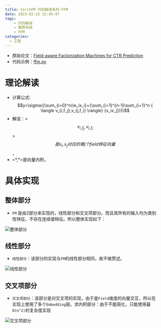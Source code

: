 ```yaml
---
title: torchFM 代码解读系列-FFM
date: 2023-02-23 15:45:47
tags: 
    - 代码解读
    - 推荐系统
    - FFM
categories: 
  - 工程
---
```



* 原始论文：[Field-aware Factorization Machines for CTR Prediction](https://www.csie.ntu.edu.tw/~cjlin/papers/ffm.pdf)
* 代码示例：[ffm.py](https://github.com/forrestneo/pytorch-fm/blob/master/torchfm/model/ffm.py)

# 理论解读
* 计算公式: $$y=\sigma{(\sum_{i=0}^n{w_ix_i}+{\sum_{i=1}^{n-1}\sum_{i+1}^n { \langle v_{i,f_j},v_{j,f_i} \rangle} {x_ix_j}})}$$
* 解说：<$$ v_{i,f_j},v_{j,f_i}$$>$$ 是x_i,x_j 对应的第j个field特征向量$$，
* <\*,\*>是向量内积。
<!-- * 解读: $$ {\langle v_{i,f_j},v_{j,f_i} \rangle 是x_i,x_j 对应的第j个field特征向量} $$， -->

# 具体实现
## 整体部分
* `FM` 是由2部分来实现的，线性部分和交叉项部分。而且其所有的输入均为类别性特征，不存在连续值特征。所以整体实现如下：

![整体部分](./ffm.png)

## 线性部分
* `线性部分`：该部分的实现与`FM`的线性部分相同，故不做赘述。

![线性部分](./fm_1.png)

## 交叉项部分
* `交叉项部分`：该部分是对交叉项的实现，由于是`Field`维度的向量交互，所以在实现上使用了多个`Embedding`层。求内积部分：由于不能简化，只能使用最`O(n^2)`的复杂度实现

![交叉项部分](./ffm_2.png)